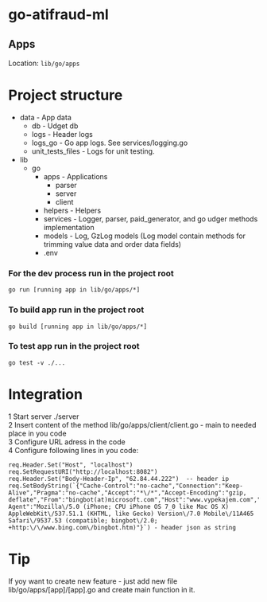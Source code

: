 # go-atifraud-ml

## Apps
Location: ```lib/go/apps```

# Project structure
* data - App data
    * db - Udget db 
    * logs - Header logs
    * logs_go - Go app logs. See services/logging.go
    * unit_tests_files - Logs for unit testing. 
* lib
    * go 
       * apps - Applications 
           * parser
           * server
           * client
       * helpers - Helpers
       * services - Logger, parser, paid_generator, and go udger methods implementation
       * models - Log, GzLog models (Log model contain methods for trimming value data and order data fields) 
       * .env

### For the dev process run in the project root
```
go run [running app in lib/go/apps/*]
```

### To build app run in the project root
```
go build [running app in lib/go/apps/*]
```

### To test app run in the project root
```
go test -v ./... 
```

# Integration
1 Start server ./server   
2 Insert content of the method lib/go/apps/client/client.go - main to needed place in you code   
3 Configure URL adress in the code   
4 Configure following lines in you code:   
```
req.Header.Set("Host", "localhost")
req.SetRequestURI("http://localhost:8082")
req.Header.Set("Body-Header-Ip", "62.84.44.222")  -- header ip
req.SetBodyString(`{"Cache-Control":"no-cache","Connection":"Keep-Alive","Pragma":"no-cache","Accept":"*\/*","Accept-Encoding":"gzip, deflate","From":"bingbot(at)microsoft.com","Host":"www.vypekajem.com","User-Agent":"Mozilla\/5.0 (iPhone; CPU iPhone OS 7_0 like Mac OS X) AppleWebKit\/537.51.1 (KHTML, like Gecko) Version\/7.0 Mobile\/11A465 Safari\/9537.53 (compatible; bingbot\/2.0; +http:\/\/www.bing.com\/bingbot.htm)"}`) - header json as string
```
   
# Tip
If yoy want to create new feature - just add new file lib/go/apps/[app]/[app].go
and create main function in it. 
